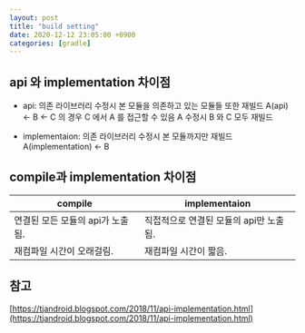 ```yaml
---
layout: post
title: "build setting"
date: 2020-12-12 23:05:00 +0900
categories: [gradle]
---
```


## api 와 implementation 차이점

- api: 의존 라이브러리 수정시 본 모듈을 의존하고 있는 모듈들 또한 재빌드
A(api) <- B <- C 의 경우 C 에서 A 를 접근할 수 있음
A 수정시 B 와 C 모두 재빌드

- implementaion: 의존 라이브러리 수정시 본 모듈까지만 재빌드
A(implementation) <- B

## compile과 implementation 차이점

| compile | implementaion
| -- | --
| 연결된 모든 모듈의 api가 노출됨. | 직접적으로 연결된 모듈의 api만 노출됨.
| 재컴파일 시간이 오래걸림. | 재컴파일 시간이 짧음.

## 참고 
[https://tjandroid.blogspot.com/2018/11/api-implementation.html](https://tjandroid.blogspot.com/2018/11/api-implementation.html)
